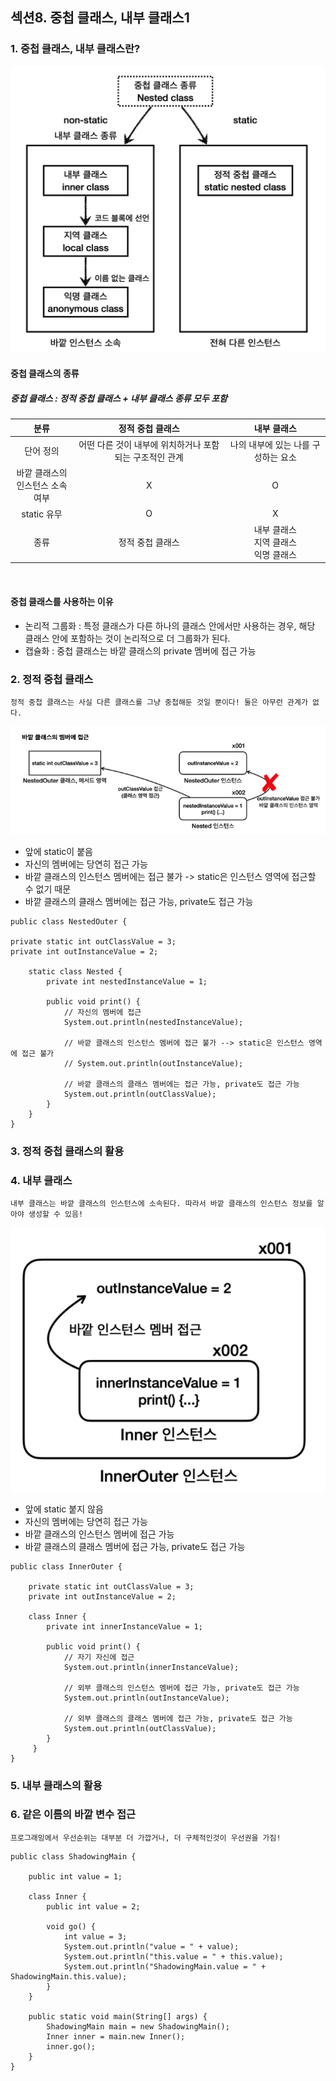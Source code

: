 ## 섹션8. 중첩 클래스, 내부 클래스1

### 1. 중첩 클래스, 내부 클래스란?
![중첩클래스의  분류](https://github.com/somminn/TIL/blob/main/image/%EC%8A%A4%ED%81%AC%EB%A6%B0%EC%83%B7%202025-03-11%20%EC%98%A4%ED%9B%84%204.49.13.png?raw=true)

#### 중첩 클래스의 종류
##### 중첩 클래스 : 정적 중첩 클래스 + 내부 클래스 종류 모두 포함

|           분류            |            정적 중첩 클래스            |            내부 클래스            |
|:-----------------------:|:-------------------------------:|:----------------------------:|
|          단어 정의          | 어떤 다른 것이 내부에 위치하거나 포함되는 구조적인 관계 |     나의 내부에 있는 나를 구성하는 요소     |
| 바깥 클래스의 <br/>인스턴스 소속 여부 |                X                |              O               |
|        static 유무        |                O                |              X               |
|           종류            |            정적 중첩 클래스            | 내부 클래스<br/>지역 클래스<br/>익명 클래스 |

<br>
  
#### 중첩 클래스를 사용하는 이유
- 논리적 그룹화 : 특정 클래스가 다른 하나의 클래스 안에서만 사용하는 경우, 해당 클래스 안에 포함하는 것이 논리적으로 더 그룹화가 된다.
- 캡슐화 : 중첩 클래스는 바깥 클래스의 private 멤버에 접근 가능


### 2. 정적 중첩 클래스
`정적 중첩 클래스는 사실 다른 클래스를 그냥 중첩해둔 것일 뿐이다! 둘은 아무런 관계가 없다.`

![정적 중첩 클래스](https://github.com/somminn/TIL/blob/main/image/%EC%8A%A4%ED%81%AC%EB%A6%B0%EC%83%B7%202025-03-11%20%EC%98%A4%ED%9B%84%206.40.40.png?raw=true)
- 앞에 static이 붙음
- 자신의 멤버에는 당연히 접근 가능
- 바깥 클래스의 인스턴스 멤버에는 접근 불가 -> static은 인스턴스 영역에 접근할 수 없기 때문
- 바깥 클래스의 클래스 멤버에는 접근 가능, private도 접근 가능

```
public class NestedOuter {

private static int outClassValue = 3;
private int outInstanceValue = 2;

    static class Nested {
        private int nestedInstanceValue = 1;

        public void print() {
            // 자신의 멤버에 접근
            System.out.println(nestedInstanceValue);

            // 바깥 클래스의 인스턴스 멤버에 접근 불가 --> static은 인스턴스 영역에 접근 불가
            // System.out.println(outInstanceValue);

            // 바깥 클래스의 클래스 멤버에는 접근 가능, private도 접근 가능
            System.out.println(outClassValue);
        }
    }
}
```

### 3. 정적 중첩 클래스의 활용

### 4. 내부 클래스
`내부 클래스는 바깥 클래스의 인스턴스에 소속된다. 따라서 바깥 클래스의 인스턴스 정보를 알아야 생성할 수 있음!`

![내부클래스](https://github.com/somminn/TIL/blob/main/image/%EC%8A%A4%ED%81%AC%EB%A6%B0%EC%83%B7%202025-03-11%20%EC%98%A4%ED%9B%84%208.48.18.png?raw=true)
- 앞에 static 붙지 않음
- 자신의 멤버에는 당연히 접근 가능
- 바깥 클래스의 인스턴스 멤버에 접근 가능
- 바깥 클래스의 클래스 멤버에 접근 가능, private도 접근 가능

```
public class InnerOuter {

    private static int outClassValue = 3;
    private int outInstanceValue = 2;

    class Inner {
        private int innerInstanceValue = 1;

        public void print() {
            // 자기 자신에 접근
            System.out.println(innerInstanceValue);

            // 외부 클래스의 인스턴스 멤버에 접근 가능, private도 접근 가능
            System.out.println(outInstanceValue);

            // 외부 클래스의 클래스 멤버에 접근 가능, private도 접근 가능
            System.out.println(outClassValue);
        }
     }
}
```

### 5. 내부 클래스의 활용


### 6. 같은 이름의 바깥 변수 접근
`프로그래밍에서 우선순위는 대부분 더 가깝거나, 더 구체적인것이 우선권을 가짐!`

```
public class ShadowingMain {

    public int value = 1;

    class Inner {
        public int value = 2;

        void go() {
            int value = 3;
            System.out.println("value = " + value);
            System.out.println("this.value = " + this.value);
            System.out.println("ShadowingMain.value = " + ShadowingMain.this.value);
        }
    }

    public static void main(String[] args) {
        ShadowingMain main = new ShadowingMain();
        Inner inner = main.new Inner();
        inner.go();
    }
}
```